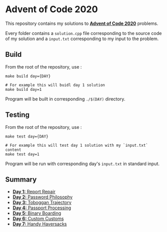 # Advent of Code 2020

This repository contains my solutions to [**Advent of Code 2020**](https://adventofcode.com/2020/) problems.

Every folder contains a `solution.cpp` file corresponding to the source code of my solution and a `input.txt` corresponding to my input to the problem.

## Build

From the root of the repository, use :

```shell
make build day={DAY}

# For example this will buidl day 1 solution
make build day=1 
```

Program will be built in corresponding `./$(DAY)` directory.

## Testing

From the root of the repository, use :

```shell
make test day={DAY}

# For example this will test day 1 solution with my `input.txt` content
make test day=1
```

Program will be run with corresponding day's `input.txt` in standard input.

## Summary

* [**Day 1:** Report Repair](./1)
* [**Day 2:** Password Philosophy](./2)
* [**Day 3:** Toboggan Trajectory ](./3)
* [**Day 4:** Passport Processing](./4)
* [**Day 5:** Binary Boarding](./5)
* [**Day 6:** Custom Customs](./6)
* [**Day 7:** Handy Haversacks](./7)
